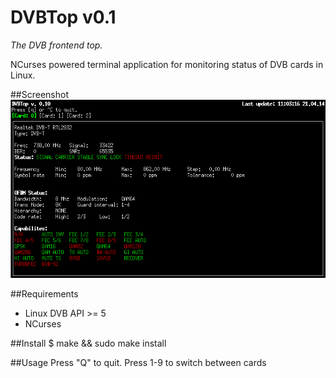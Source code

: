 # DVBTop v0.1
*The DVB frontend top.*

NCurses powered terminal application for monitoring status of DVB cards in Linux.

##Screenshot
![alt text](https://github.com/martingolas/dvbtop/blob/master/screenshot.png "DVBTop screenshot")

##Requirements
* Linux DVB API >= 5
* NCurses

##Install
$ make && sudo make install

##Usage
Press "Q" to quit.
Press 1-9 to switch between cards